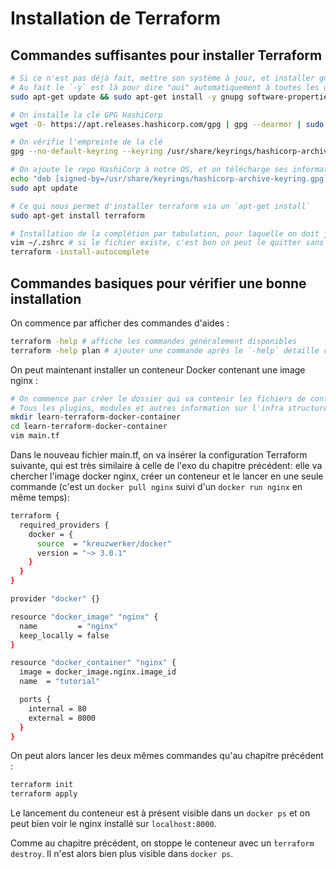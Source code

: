 # Installation de Terraform

## Commandes suffisantes pour installer Terraform

```bash
# Si ce n'est pas déjà fait, mettre son système à jour, et installer gnugpg
# Au fait le `-y` est là pour dire "oui" automatiquement à toutes les demandes d'installation, quel que soit l'espace que ça prend
sudo apt-get update && sudo apt-get install -y gnupg software-properties-common

# On installe la clé GPG HashiCorp
wget -O- https://apt.releases.hashicorp.com/gpg | gpg --dearmor | sudo tee /usr/share/keyrings/hashicorp-archive-keyring.gpg

# On vérifie l'empreinte de la clé
gpg --no-default-keyring --keyring /usr/share/keyrings/hashicorp-archive-keyring.gpg --fingerprint

# On ajoute le repo HashiCorp à notre OS, et on télécharge ses informations
echo "deb [signed-by=/usr/share/keyrings/hashicorp-archive-keyring.gpg] https://apt.releases.hashicorp.com $(lsb_release -cs) main" | sudo tee /etc/apt/sources.list.d/hashicorp.list
sudo apt update

# Ce qui nous permet d'installer terraform via un `apt-get install`
sudo apt-get install terraform

# Installation de la complétion par tabulation, pour laquelle on doit juste préalablement vérifier que le fichier de config de mon shell courant existe :
vim ~/.zshrc # si le fichier existe, c'est bon on peut le quitter sans rien toucher
terraform -install-autocomplete
```

## Commandes basiques pour vérifier une bonne installation

On commence par afficher des commandes d'aides :

```bash
terraform -help # affiche les commandes généralement disponibles
terraform -help plan # ajouter une commande après le `-help` détaille cette option en particulier
```

On peut maintenant installer un conteneur Docker contenant une image nginx :

```bash
# On commence par créer le dossier qui va contenir les fichiers de confs qui vont décrire l'infra que Terraform devra gérer
# Tous les plugins, modules et autres information sur l'infra structure que Terraform va gérer vont être stockés dans ce dossier
mkdir learn-terraform-docker-container
cd learn-terraform-docker-container
vim main.tf
```

Dans le nouveau fichier main.tf, on va insérer la configuration Terraform suivante, qui est très similaire à celle de l'exo du chapitre précédent: elle va chercher l'image docker nginx, créer un conteneur et le lancer en une seule commande (c'est un `docker pull nginx` suivi d'un `docker run nginx` en même temps):

```bash
terraform {
  required_providers {
    docker = {
      source  = "kreuzwerker/docker"
      version = "~> 3.0.1"
    }
  }
}

provider "docker" {}

resource "docker_image" "nginx" {
  name         = "nginx"
  keep_locally = false
}

resource "docker_container" "nginx" {
  image = docker_image.nginx.image_id
  name  = "tutorial"

  ports {
    internal = 80
    external = 8000
  }
}
```

On peut alors lancer les deux mêmes commandes qu'au chapitre précédent :

```bash
terraform init
terraform apply
```

Le lancement du conteneur est à présent visible dans un `docker ps` et on peut bien voir le nginx installé sur `localhost:8000`.

Comme au chapitre précédent, on stoppe le conteneur avec un ̀`terraform destroy`. Il n'est alors bien plus visible dans `docker ps`.